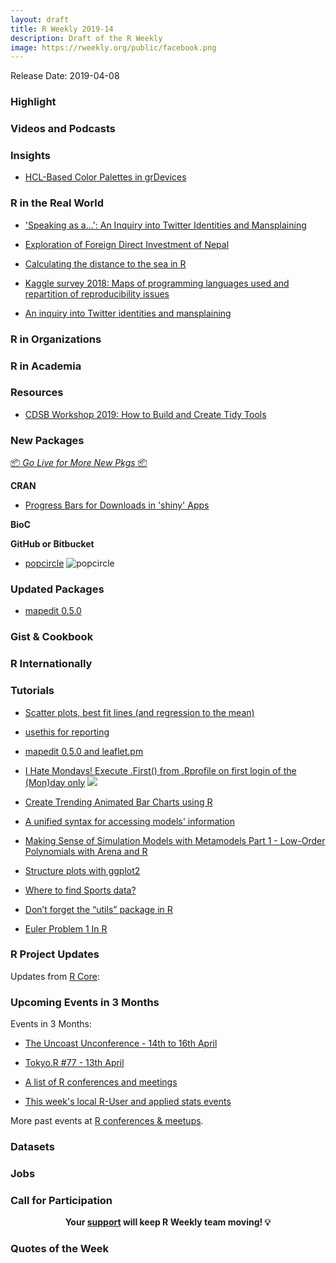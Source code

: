 ```yaml
---
layout: draft
title: R Weekly 2019-14
description: Draft of the R Weekly
image: https://rweekly.org/public/facebook.png
---
```


Release Date: 2019-04-08


###  Highlight




###  Videos and Podcasts



### Insights

+ [HCL-Based Color Palettes in grDevices](https://developer.r-project.org/Blog/public/2019/04/01/hcl-based-color-palettes-in-grdevices/index.html)



### R in the Real World

+ ['Speaking as a...': An Inquiry into Twitter Identities and Mansplaining](https://daranzolin.github.io/2019-03-29-twitter-identities/)


+ [Exploration of Foreign Direct Investment of Nepal](https://anjesh.github.io/doi/01-fdi-data_exploration.html)

+ [Calculating the distance to the sea in R](https://dominicroye.github.io/en/2019/calculating-the-distance-to-the-sea-in-r/)


+ [Kaggle survey 2018: Maps of programming languages used and repartition of reproducibility issues](https://statnmap.com/2019-03-20-kaggle-survey-2018-maps-of-languages-used-and-repartition-of-reproducibility-issues/)

+ [An inquiry into Twitter identities and mansplaining](https://daranzolin.github.io/2019-03-29-twitter-identities/)

###  R in Organizations



###  R in Academia



###  Resources


+ [CDSB Workshop 2019: How to Build and Create Tidy Tools](https://comunidadbioinfo.github.io/post/building-tidy-tools-cdsb-runconf-2019/)



###  New Packages

<p class="added-hostname"><a href="https://rweekly.org/live" target="_blank" class="externalLink">📦 <i>Go Live for More New Pkgs</i> 📦</a></p>

**CRAN**


+ [Progress Bars for Downloads in 'shiny' Apps](https://cran.r-project.org/web/packages/shinyhttr)


**BioC**



**GitHub or Bitbucket**

+ [popcircle](https://github.com/rCarto/popcircle)
![popcircle](https://raw.githubusercontent.com/rCarto/popcircle/master/img/smallpop.png)


### Updated Packages

+ [mapedit 0.5.0](https://cran.r-project.org/web/packages/mapedit/index.html)

### Gist & Cookbook



### R Internationally



###  Tutorials

+ [Scatter plots, best fit lines (and regression to the mean)](https://www.stevejburr.com/post/scatter-plots-and-best-fit-lines/)

+ [usethis for reporting](https://sharla.party/posts/usethis-for-reporting/)

+ [mapedit 0.5.0 and leaflet.pm](https://www.r-spatial.org/r/2019/03/31/mapedit_leafpm.html)

+ [I Hate Mondays! Execute .First() from .Rprofile on first login of the (Mon)day only](https://moldach.github.io/post/rprofile/)
![](https://i.ibb.co/CnG1jQz/fig1.png)

+ [Create Trending Animated Bar Charts using R](https://towardsdatascience.com/create-animated-bar-charts-using-r-31d09e5841da)

+ [A unified syntax for accessing models' information](https://easystats.github.io/blog/posts/insight_presentation/)

+ [Making Sense of Simulation Models with Metamodels Part 1 - Low-Order Polynomials with Arena and R](https://www.pedronl.com/post/making-sense-of-models-with-metamodels-low-order-polynomialss-with-arena-and-r/)

+ [Structure plots with ggplot2 ](https://luisdva.github.io/rstats/model-cluster-plots/)

+ [Where to find Sports data?](https://github.com/meysubb/Sports_Data_Reference)

+ [Don’t forget the “utils” package in R](https://theautomatic.net/2019/04/03/dont-forget-the-utils-package-in-r/)

+ [Euler Problem 1 In R](https://alastairrushworth.github.io/Euler-problem-1-in-R)

###  R Project Updates

Updates from [R Core](http://developer.r-project.org/blosxom.cgi/R-devel/NEWS):


###  Upcoming Events in 3 Months

Events in 3 Months:

+ [The Uncoast Unconference - 14th to 16th April](http://uuconf.rbind.io/)

+ [Tokyo.R #77 - 13th April](https://tokyor.connpass.com/event/125793/)

+ [A list of R conferences and meetings](https://jumpingrivers.github.io/meetingsR/events.html)

+ [This week's local R-User and applied stats events](https://community.rstudio.com/c/irl)

More past events at [R conferences & meetups](https://conf.rweekly.org).

### Datasets




### Jobs




###  Call for Participation


<p class="hide-support added-hostname support-rweekly" style="text-align: center;font-weight: bold;">Your <a class="non-visited externalLink" href="https://www.patreon.com/rweekly" onclick="pas(this)">support</a> will keep R Weekly team moving! 💡</p>

###  Quotes of the Week


